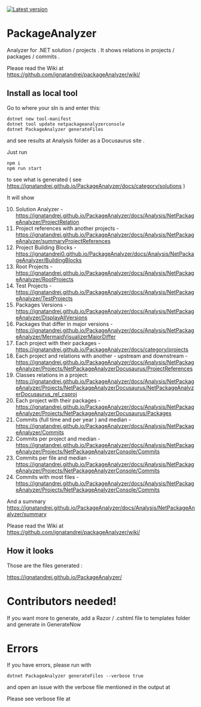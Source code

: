 [![Latest version](https://img.shields.io/nuget/v/netpackageanalyzerconsole.svg)](https://www.nuget.org/packages/netpackageanalyzerconsole)

# PackageAnalyzer

Analyzer for .NET solution / projects .  It shows relations in projects / packages / commits .

Please read the Wiki at https://github.com/ignatandrei/packageAnalyzer/wiki/ 

## Install as local tool

Go to where your sln is and enter this:

```
dotnet new tool-manifest
dotnet tool update netpackageanalyzerconsole
dotnet PackageAnalyzer generateFiles
```


and see results at Analysis folder as a Docusaurus site .

Just run

```
npm i
npm run start
```

to see what is generated ( see https://ignatandrei.github.io/PackageAnalyzer/docs/category/solutions )


It will show

10. Solution Analyzer - https://ignatandrei.github.io/PackageAnalyzer/docs/Analysis/NetPackageAnalyzer/ProjectRelation
15. Project references with another projects - https://ignatandrei.github.io/PackageAnalyzer/docs/Analysis/NetPackageAnalyzer/summaryProjectReferences
20. Project Building Blocks - https://ignatandrei0.github.io/PackageAnalyzer/docs/Analysis/NetPackageAnalyzer/BuildingBlocks
30. Root Projects - https://ignatandrei.github.io/PackageAnalyzer/docs/Analysis/NetPackageAnalyzer/RootProjects
40. Test Projects - https://ignatandrei.github.io/PackageAnalyzer/docs/Analysis/NetPackageAnalyzer/TestProjects
50. Packages Versions - https://ignatandrei.github.io/PackageAnalyzer/docs/Analysis/NetPackageAnalyzer/DisplayAllVersions
60. Packages that differ in major versions  -  https://ignatandrei.github.io/PackageAnalyzer/docs/Analysis/NetPackageAnalyzer/MermaidVisualizerMajorDiffer 
70. Each project with their packages - https://ignatandrei.github.io/PackageAnalyzer/docs/category/projects
80. Each project and relations with another - upstream and downstream - https://ignatandrei.github.io/PackageAnalyzer/docs/Analysis/NetPackageAnalyzer/Projects/NetPackageAnalyzerDocusaurus/ProjectReferences
85. Classes relations in a project: https://ignatandrei.github.io/PackageAnalyzer/docs/Analysis/NetPackageAnalyzer/Projects/NetPackageAnalyzerDocusaurus/NetPackageAnalyzerDocusaurus_rel_csproj
90. Each project with their packages - https://ignatandrei.github.io/PackageAnalyzer/docs/Analysis/NetPackageAnalyzer/Projects/NetPackageAnalyzerDocusaurus/Packages
110. Commits (full time and per year ) and median - https://ignatandrei.github.io/PackageAnalyzer/docs/Analysis/NetPackageAnalyzer/Commits
120. Commits per project and median - https://ignatandrei.github.io/PackageAnalyzer/docs/Analysis/NetPackageAnalyzer/Projects/NetPackageAnalyzerConsole/Commits
130. Commits per file and median - https://ignatandrei.github.io/PackageAnalyzer/docs/Analysis/NetPackageAnalyzer/Projects/NetPackageAnalyzerConsole/Commits
140. Commits with most files -  https://ignatandrei.github.io/PackageAnalyzer/docs/Analysis/NetPackageAnalyzer/Projects/NetPackageAnalyzerConsole/Commits

And a summary https://ignatandrei.github.io/PackageAnalyzer/docs/Analysis/NetPackageAnalyzer/summary

Please read the Wiki at https://github.com/ignatandrei/packageAnalyzer/wiki/ 


## How it looks

Those are the files generated :

https://ignatandrei.github.io/PackageAnalyzer/


# Contributors needed!

If you want more to generate, add a Razor / .cshtml file to templates folder and generate in GenerateNow

# Errors

If you have errors, please run with 

```
dotnet PackageAnalyzer generateFiles --verbose true 
```

and open an issue with the verbose file mentioned in the output at 

Please see verbose file at

